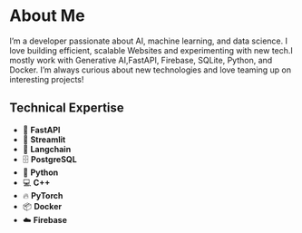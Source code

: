 # About Me
I’m a developer passionate about AI, machine learning, and data science. I love building efficient, scalable Websites and experimenting with new tech.I mostly work with Generative AI,FastAPI, Firebase, SQLite, Python, and Docker. I’m always curious about new technologies and love teaming up on interesting projects!

## Technical Expertise

- 🚀 **FastAPI**  
- 🎨 **Streamlit**  
- 🔗 **Langchain**  
- 🗄 **PostgreSQL**  
- 🐍 **Python**  
- 💻 **C++**  
- 🔥 **PyTorch**  
- 📦 **Docker**
- ☁️ **Firebase**
